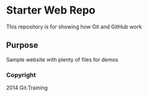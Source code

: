 # Starter Web Repo

This repository is for showing how Git and GitHub work

## Purpose

Sample website with plenty of files for demos

### Copyright

2014 Git.Training

